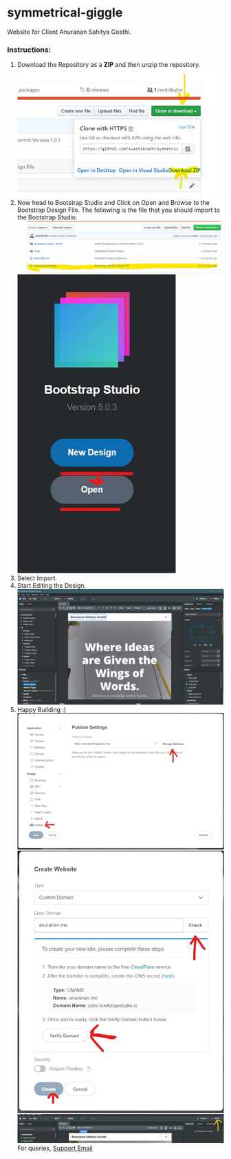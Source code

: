 # symmetrical-giggle
Website for Client Anuranan Sahitya Gosthi.

### Instructions:

1. Download the Repository as a **ZIP** and then unzip the repository. 
![](imgs/download.jpg)
2. Now head to Bootstrap Studio and Click on Open and Browse to the Bootstrap Design File.
   The following is the file that you should import to the Bootstrap Studio.
   ![](imgs/bsdeging.jpg)
![](imgs/bootstrap_open.jpg)
3. Select Import.
4. Start Editing the Design. 
![](imgs/bootstrap_interface.jpg)
5. Happy Building :)
![](imgs/step3.jpg)
![](imgs/cutomizations.jpg)
![](imgs/publish.jpg)
For queries, [Support Email](mailto:swastiknath@positionxmachines.tech)
